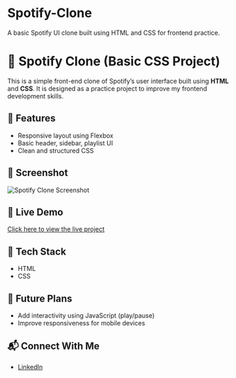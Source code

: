 # Spotify-Clone
A basic Spotify UI clone built using HTML and CSS for frontend practice.
# 🎵 Spotify Clone (Basic CSS Project)

This is a simple front-end clone of Spotify’s user interface built using **HTML** and **CSS**. It is designed as a practice project to improve my frontend development skills.

## 🚀 Features
- Responsive layout using Flexbox
- Basic header, sidebar, playlist UI
- Clean and structured CSS

## 📸 Screenshot
![Spotify Clone Screenshot](screenshot.png) <!-- You can rename this to match your actual image file -->

## 🔗 Live Demo
[Click here to view the live project](https://yourusername.github.io/spotify-clone/) <!-- Replace with your actual live link -->

## 📁 Tech Stack
- HTML
- CSS

## 🧠 Future Plans
- Add interactivity using JavaScript (play/pause)
- Improve responsiveness for mobile devices

## 📬 Connect With Me
- [LinkedIn](https://www.linkedin.com/in/your-profile)

